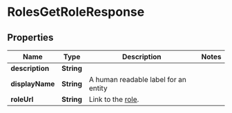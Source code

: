 

# RolesGetRoleResponse


## Properties

| Name | Type | Description | Notes |
|------------ | ------------- | ------------- | -------------|
|**description** | **String** |  |  |
|**displayName** | **String** | A human readable label for an entity |  |
|**roleUrl** | **String** | Link to the [role](http://docs.griffin.com). |  |



